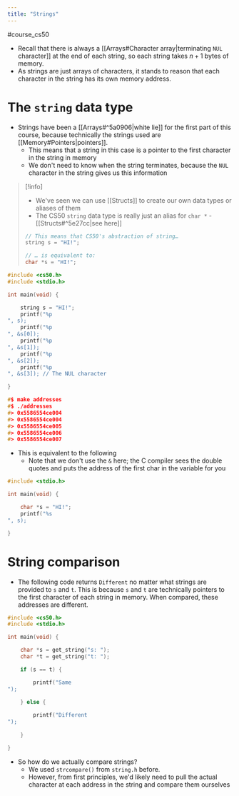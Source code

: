 ```yaml
---
title: "Strings"
---
```

#course_cs50

- Recall that there is always a [[Arrays#Character array|terminating `NUL` character]]  at the end of each string, so each string takes $n + 1$ bytes of memory.
- As strings are just arrays of characters, it stands to reason that each character in the string has its own memory address.

# The `string` data type

- Strings have been a [[Arrays#^5a0906|white lie]] for the first part of this course, because technically the strings used are [[Memory#Pointers|pointers]].
    - This means that a string in this case is a pointer to the first character in the string in memory
    - We don't need to know when the string terminates, because the `NUL` character in the string gives us this information

> [!info]
> - We've seen we can use [[Structs]] to create our own data types or aliases of them
> - The CS50 `string` data type is really just an alias for `char *` - [[Structs#^5e27cc|see here]]
> ```C
> // This means that CS50's abstraction of string…
> string s = "HI!";
> 
> // … is equivalent to:
> char *s = "HI!";
> ```

```C
#include <cs50.h>
#include <stdio.h>

int main(void) {

    string s = "HI!";
    printf("%p
", s);
    printf("%p
", &s[0]);
    printf("%p
", &s[1]);
    printf("%p
", &s[2]);
    printf("%p
", &s[3]); // The NUL character

}

#$ make addresses
#$ ./addresses
#> 0x5586554ce004
#> 0x5586554ce004
#> 0x5586554ce005
#> 0x5586554ce006
#> 0x5586554ce007
```

- This is equivalent to the following
    - Note that we don't use the `&` here; the C compiler sees the double quotes and puts the address of the first char in the variable for you

```C
#include <stdio.h>

int main(void) {

    char *s = "HI!";
    printf("%s
", s);

}
```

# String comparison

- The following code returns `Different` no matter what strings are provided to `s` and `t`. This is because `s` and `t` are technically pointers to the first character of each string in memory. When compared, these addresses are different.

```C
#include <cs50.h>
#include <stdio.h>

int main(void) {

    char *s = get_string("s: ");
    char *t = get_string("t: ");

    if (s == t) {

        printf("Same
");
    
    } else {

        printf("Different
");
    
    }

}
```

- So how do we actually compare strings?
    - We used `strcompare()` from `string.h` before.
    - However, from first principles, we'd likely need to pull the actual character at each address in the string and compare them ourselves
